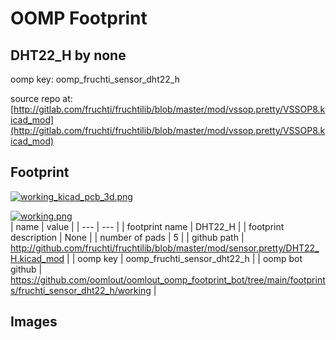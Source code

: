 # OOMP Footprint  
## DHT22_H  by none  
  
oomp key: oomp_fruchti_sensor_dht22_h  
  
source repo at: [http://gitlab.com/fruchti/fruchtilib/blob/master/mod/vssop.pretty/VSSOP8.kicad_mod](http://gitlab.com/fruchti/fruchtilib/blob/master/mod/vssop.pretty/VSSOP8.kicad_mod)  
## Footprint  
  
[![working_kicad_pcb_3d.png](working_kicad_pcb_3d_600.png)](working_kicad_pcb_3d.png)  
  
[![working.png](working_600.png)](working.png)  
| name | value | 
| --- | --- | 
| footprint name | DHT22_H | 
| footprint description | None | 
| number of pads | 5 | 
| github path | http://github.com/fruchti/fruchtilib/blob/master/mod/sensor.pretty/DHT22_H.kicad_mod | 
| oomp key | oomp_fruchti_sensor_dht22_h | 
| oomp bot github | https://github.com/oomlout/oomlout_oomp_footprint_bot/tree/main/footprints/fruchti_sensor_dht22_h/working | 
## Images  
